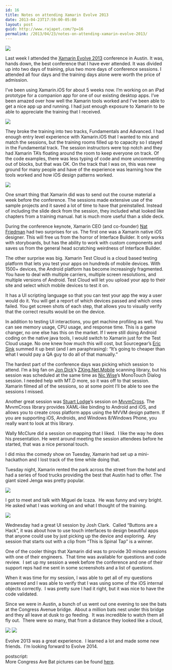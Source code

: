```yaml
---
id: 16
title: Notes on attending Xamarin Evolve 2013
date: 2013-04-23T17:59:00-05:00
layout: post
guid: http://www.rajapet.com/?p=16
permalink: /2013/04/23/notes-on-attending-xamarin-evolve-2013/
---
```

<img src="https://i0.wp.com/www.smugmug.com/photos/i-grmmF69/1/S/i-grmmF69-S.jpg?w=680"  />

Last week I attended the [Xamarin Evolve 2013](http://xamarin.com/evolve) conference in Austin. It was, hands down, the best conference that I have ever attended. It was divided up into two days of training, plus two more days of conference sessions. I attended all four days and the training days alone were worth the price of admission.

I’ve been using Xamarin.iOS for about 5 weeks now. I’m working on an iPad prototype for a companion app for one of our existing desktop apps. I’ve been amazed over how well the Xamarin tools worked and I’ve been able to get a nice app up and running. I had just enough exposure to Xamarin to be able to appreciate the training that I received.

<img src="https://i1.wp.com/www.smugmug.com/photos/i-8KD44bn/0/S/i-8KD44bn-S.jpg?w=680"  /> 

They broke the training into two tracks, Fundamentals and Advanced. I had enough entry level experience with Xamarin.iOS that I wanted to mix and match the sessions, but the training rooms filled up to capacity so I stayed in the Fundamental track. The session instructors were top notch and they had Xamarin TA’s floating around the room to keep everyone on track. Of the code examples, there was less typing of code and more uncommenting out of blocks, but that was OK. On the track that I was on, this was new ground for many people and have of the experience was learning how the tools worked and how iOS design patterns worked.

<img src="https://i1.wp.com/www.smugmug.com/photos/i-W42s8Lf/0/S/i-W42s8Lf-S.jpg?w=680"  /> 

One smart thing that Xamarin did was to send out the course material a week before the conference. The sessions made extensive use of the sample projects and it saved a lot of time to have that preinstalled. Instead of including the slide deck from the session, they included what looked like chapters from a training manual. hat is much more useful than a slide deck.

During the conference keynote, Xamarin CEO (and co-founder) [Nat Friedman](https://twitter.com/natfriedman) had two surprises for us. The first one was a Xamarin native iOS designer. This will free us from the horror of Interface Builder. It only works with storyboards, but has the ability to work with custom components and saves us from the general head scratching weirdness of Interface Builder.

The other surprise was big. Xamarin Test Cloud is a cloud based testing platform that lets you test your apps on hundreds of mobile devices. With 1500+ devices, the Android platform has become increasingly fragmented. You have to deal with multiple carriers, multiple screen resolutions, and multiple versions of Android. Test Cloud will let you upload your app to their site and select which mobile devices to test it on.  

It has a UI scripting language so that you can test your app the way a user would do it. You will get a report of which devices passed and which ones failed. You get screen shots of each step, that allows you to visually verify that the correct results would be on the device.  

In addition to testing UI interactions, you get machine profiling as well. You can see memory usage, CPU usage, and response time. This is a game changer, no one else has this on the market. If I were still doing Android coding on the native java tools, I would switch to Xamarin just for the Test Cloud usage. No one knew how much this will cost, but Sourcegear’s [Eric Sink](http://www.ericsink.com/) summed it up best (and I am paraphrasing): “It’s going to cheaper than what I would pay a QA guy to do all of that manually.”

The hardest part of the conference days was picking which session to attend. I’m a big fan on [Jon Dick](https://twitter.com/redth)’s [ZXing.Net.Mobile](https://github.com/Redth/ZXing.Net.Mobile) scanning library, but his session was scheduled at the same time as [Nic Wise](https://twitter.com/fastchicken)’s MonoTouch Dialog session. I needed help with MT.D more, so it was off to that session. Xamarin filmed all of the sessions, so at some point I’ll be able to see the sessions I missed.

Another great session was [Stuart Lodge](https://twitter.com/slodge)’s session on [MvvmCross](https://github.com/slodge/MvvmCross). The MvvmCross library provides XAML-like binding to Android and iOS, and allows you to create cross platform apps using the MVVM design pattern. If you are supporting iOS, Androids, and Windows 8/Windows Phone, you really want to look at this library.

Wally McClure did a session on mapping that I liked.  I like the way he does his presentation. He went around meeting the session attendees before he started, that was a nice personal touch.

I did miss the comedy show on Tuesday, Xamarin had set up a mini-hackathon and I lost track of the time while doing that. 

Tuesday night, Xamarin rented the park across the street from the hotel and had a series of food trucks providing the best that Austin had to offer. The giant sized Jenga was pretty popular.

<img src="https://i1.wp.com/www.smugmug.com/photos/i-vnRxGjH/0/S/i-vnRxGjH-S.jpg?w=680"  /> 

I got to meet and talk with Miguel de Icaza.  He was funny and very bright.  He asked what I was working on and what I thought of the training.

<img src="https://i0.wp.com/www.smugmug.com/photos/i-f7L6dkc/0/S/i-f7L6dkc-S.jpg?w=680"  /> 

Wednesday had a great UI session by Josh Clark.  Called “Buttons are a Hack”, it was about how to use touch interfaces to design beautiful apps that anyone could use by just picking up the device and exploring.  Any session that starts out with a clip from “This is Spinal Tap” is a winner.

One of the cooler things that Xamarin did was to provide 30 minute sessions with one of their engineers.  That time was available for questions and code review.  I set up my session a week before the conference and one of their support reps had me sent in some screenshots and a list of questions.

When it was time for my session, I was able to get all of my questions answered and I was able to verify that I was using some of the iOS internal objects correctly.  I was pretty sure I had it right, but it was nice to have the code validated.

Since we were in Austin, a bunch of us went out one evening to see the bats at the Congress Avenue bridge.  About a million bats nest under this bridge and they all leave at dusk to go feeding.  It was incredible to watch them all fly out.  There were so many, that from a distance they looked like a cloud,

<img src="https://i2.wp.com/www.smugmug.com/photos/i-DzQKGG2/0/S/i-DzQKGG2-S.jpg?w=680"  /> 

<img src="https://i1.wp.com/www.smugmug.com/photos/i-XGCfg46/0/S/i-XGCfg46-S.jpg?w=680"  /> 

Evolve 2013 was a great experience.  I learned a lot and made some new friends.  I’m looking forward to Evolve 2014.

postscript:  
More Congress Ave Bat pictures can be found [here](http://smu.gs/10acgub).